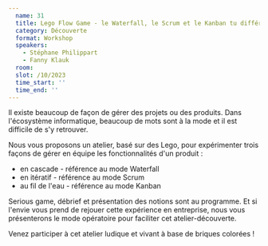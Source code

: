 ```yaml
---
  name: 31
  title: Lego Flow Game - le Waterfall, le Scrum et le Kanban tu différencieras !
  category: Découverte
  format: Workshop
  speakers: 
    - Stéphane Philippart
    - Fanny Klauk
  room: 
  slot: /10/2023
  time_start: ''
  time_end: ''
---
```

Il existe beaucoup de façon de gérer des projets ou des produits.
Dans l'écosystème informatique, beaucoup de mots sont à la mode et il est difficile de s'y retrouver.

Nous vous proposons un atelier, basé sur des Lego, pour expérimenter trois façons de gérer en équipe les fonctionnalités d'un produit : 
- en cascade - référence au mode Waterfall
- en itératif - référence au mode Scrum
- au fil de l'eau - référence au mode Kanban

Serious game, débrief et présentation des notions sont au programme.
Et si l'envie vous prend de rejouer cette expérience en entreprise, nous vous présenterons le mode opératoire pour faciliter cet atelier-découverte.

Venez participer à cet atelier ludique et vivant à base de briques colorées !

